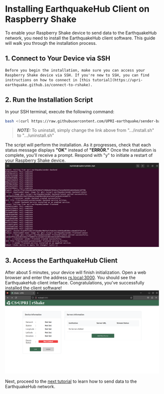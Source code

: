 Installing EarthquakeHub Client on Raspberry Shake
======================================================

To enable your Raspberry Shake device to send data to the EarthquakeHub network, you need to install the EarthquakeHub client software. This guide will walk you through the installation process.

## 1. Connect to Your Device via SSH

    Before you begin the installation, make sure you can access your Raspberry Shake device via SSH. If you're new to SSH, you can find instructions on how to connect in [this tutorial](https://upri-earthquake.github.io/connect-to-rshake).

## 2. Run the Installation Script

In your SSH terminal, execute the following command:

```bash
bash <(curl https://raw.githubusercontent.com/UPRI-earthquake/sender-backend/main/install.sh)
```
> **_NOTE:_** To uninstall, simply change the link above from ".../install.sh" to ".../uninstall.sh"

The script will perform the installation. As it progresses, check that each status message displays **"OK"** instead of **"ERROR."** Once the installation is complete, you'll receive a prompt. Respond with "y" to initiate a restart of your Raspberry Shake device.
![image](_build/html/assets/installing-earthquakehub/2.1.png)

## 3. Access the EarthquakeHub Client

After about 5 minutes, your device will finish initialization. Open a web browser and enter the address [rs.local:3000](https://rs.local:3000). You should see the EarthquakeHub client interface. Congratulations, you've successfully installed the client software!
![image](_build/html/assets/installing-earthquakehub/2.2.png)


Next, proceed to the [next tutorial](https://alyssapatricia.github.io/ui/sending-data-to-ehub-network.html) to learn how to send data to the EarthquakeHub network.
